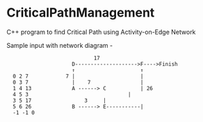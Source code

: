 # CriticalPathManagement
C++ program to find Critical Path using Activity-on-Edge Network


Sample input with network diagram -


	                            17
                         D-------------------->F---->Finish
                         ↑                     ↑
      0 2 7            7 |                     |
      0 3 7              |    7                |
      1 4 13             A ------> C           | 26
      4 5 3              		           |	
      3 5 17		      	 3	   | 
      5 6 26             B ------> E-----------|
      -1 -1 0		      
      
     
